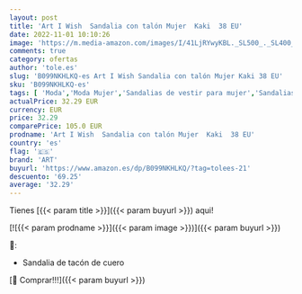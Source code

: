 ```yaml
---
layout: post
title: 'Art I Wish  Sandalia con talón Mujer  Kaki  38 EU'
date: 2022-11-01 10:10:26
image: 'https://m.media-amazon.com/images/I/41LjRYwyKBL._SL500_._SL400_.jpg'
comments: true
category: ofertas
author: 'tole.es'
slug: 'B099NKHLKQ-es Art I Wish Sandalia con talón Mujer Kaki 38 EU'
sku: 'B099NKHLKQ-es'
tags: [ 'Moda','Moda Mujer','Sandalias de vestir para mujer','Sandalias y palas de mujer','Zapatos para mujer','art','sandalia','🇪🇸', ]
actualPrice: 32.29 EUR
currency: EUR
price: 32.29
comparePrice: 105.0 EUR
prodname: 'Art I Wish  Sandalia con talón Mujer  Kaki  38 EU'
country: 'es'
flag: '🇪🇸'
brand: 'ART'
buyurl: 'https://www.amazon.es/dp/B099NKHLKQ/?tag=tolees-21'
descuento: '69.25'
average: '32.29'
---
```


Tienes [{{< param title >}}]({{< param buyurl >}}) aqui!

[![{{< param prodname >}}]({{< param image >}})]({{< param buyurl >}})

🔎:

- Sandalia de tacón de cuero

[🛒 Comprar!!!]({{< param buyurl >}})
